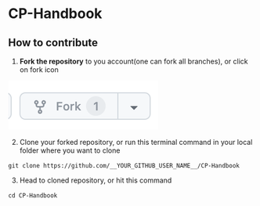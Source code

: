 # CP-Handbook

## How to contribute
1. **Fork the repository** to you account(one can fork all branches), or click on fork icon

![Github Fork Icon](/assets/images/fork.png)

2. Clone your forked repository, or run this terminal command in your local folder where you want to clone
```shell
git clone https://github.com/__YOUR_GITHUB_USER_NAME__/CP-Handbook
```

3. Head to cloned repository, or hit this command
```shell
cd CP-Handbook
```

